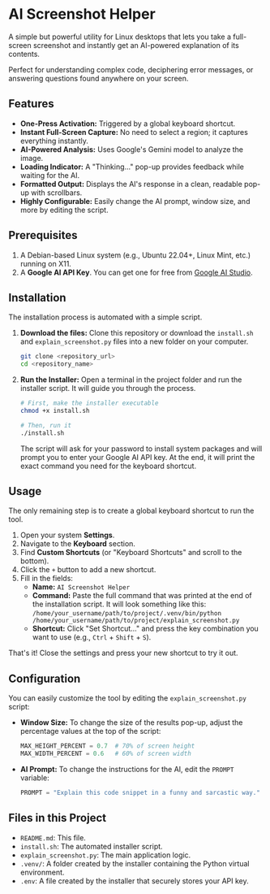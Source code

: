 # AI Screenshot Helper

A simple but powerful utility for Linux desktops that lets you take a full-screen screenshot and instantly get an AI-powered explanation of its contents.

Perfect for understanding complex code, deciphering error messages, or answering questions found anywhere on your screen.

## Features

-   **One-Press Activation:** Triggered by a global keyboard shortcut.
-   **Instant Full-Screen Capture:** No need to select a region; it captures everything instantly.
-   **AI-Powered Analysis:** Uses Google's Gemini model to analyze the image.
-   **Loading Indicator:** A "Thinking..." pop-up provides feedback while waiting for the AI.
-   **Formatted Output:** Displays the AI's response in a clean, readable pop-up with scrollbars.
-   **Highly Configurable:** Easily change the AI prompt, window size, and more by editing the script.

## Prerequisites

1.  A Debian-based Linux system (e.g., Ubuntu 22.04+, Linux Mint, etc.) running on X11.
2.  A **Google AI API Key**. You can get one for free from [Google AI Studio](https://aistudio.google.com/).

## Installation

The installation process is automated with a simple script.

1.  **Download the files:**
    Clone this repository or download the `install.sh` and `explain_screenshot.py` files into a new folder on your computer.

    ```bash
    git clone <repository_url>
    cd <repository_name>
    ```

2.  **Run the Installer:**
    Open a terminal in the project folder and run the installer script. It will guide you through the process.

    ```bash
    # First, make the installer executable
    chmod +x install.sh

    # Then, run it
    ./install.sh
    ```
    The script will ask for your password to install system packages and will prompt you to enter your Google AI API key. At the end, it will print the exact command you need for the keyboard shortcut.

## Usage

The only remaining step is to create a global keyboard shortcut to run the tool.

1.  Open your system **Settings**.
2.  Navigate to the **Keyboard** section.
3.  Find **Custom Shortcuts** (or "Keyboard Shortcuts" and scroll to the bottom).
4.  Click the `+` button to add a new shortcut.
5.  Fill in the fields:
    * **Name:** `AI Screenshot Helper`
    * **Command:** Paste the full command that was printed at the end of the installation script. It will look something like this: `/home/your_username/path/to/project/.venv/bin/python /home/your_username/path/to/project/explain_screenshot.py`
    * **Shortcut:** Click "Set Shortcut..." and press the key combination you want to use (e.g., `Ctrl` + `Shift` + `S`).

That's it! Close the settings and press your new shortcut to try it out.

## Configuration

You can easily customize the tool by editing the `explain_screenshot.py` script:

-   **Window Size:** To change the size of the results pop-up, adjust the percentage values at the top of the script:
    ```python
    MAX_HEIGHT_PERCENT = 0.7  # 70% of screen height
    MAX_WIDTH_PERCENT = 0.6   # 60% of screen width
    ```

-   **AI Prompt:** To change the instructions for the AI, edit the `PROMPT` variable:
    ```python
    PROMPT = "Explain this code snippet in a funny and sarcastic way."
    ```

## Files in this Project

-   `README.md`: This file.
-   `install.sh`: The automated installer script.
-   `explain_screenshot.py`: The main application logic.
-   `.venv/`: A folder created by the installer containing the Python virtual environment.
-   `.env`: A file created by the installer that securely stores your API key.